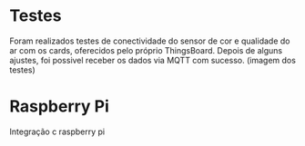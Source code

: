 # Testes

Foram realizados testes de conectividade do sensor de cor e qualidade do ar com os cards, oferecidos pelo próprio ThingsBoard. Depois de alguns ajustes, foi possivel receber os dados via MQTT com sucesso.
(imagem dos testes)

# Raspberry Pi

Integração c raspberry pi
